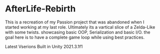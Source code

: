 # AfterLife-Rebirth

This is a recreation of my Passion project that was abandoned when I started working at my last role. Ultimately its a vartical slice of a Zelda-Like with some twists. showcasing basic OOP, Serialization and basic I/O. the goal here is to have a complete game loop while using best practices.

 Latest Vserions Built in Unity 2021.3.1f1
